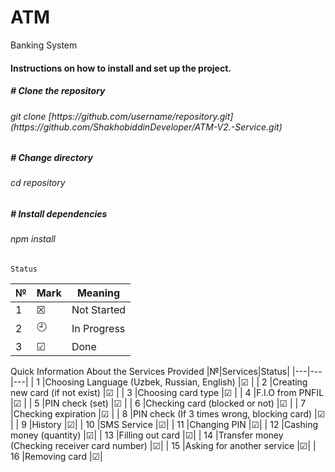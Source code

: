 # ATM
Banking System


<h4>Instructions on how to install and set up the project.</h4>

<h5># Clone the repository</h5>
<h6>git clone [https://github.com/username/repository.git](https://github.com/ShakhobiddinDeveloper/ATM-V2.-Service.git)</h6>

<h5># Change directory</h5>
<h6>cd repository</h6>

<h5># Install dependencies</h5>
<h6>npm install</h6>
    
    Status                                                   
|№|Mark|Meaning|                                           
|---|---|---|
|  1 | &#x2612;  | Not Started |
|  2 | :clock9:  | In Progress |
|  3 | &#x2611;  | Done |

   Quick Information About the Services Provided
|№|Services|Status|
|---|---|---|
|  1 |Choosing Language (Uzbek, Russian, English) |&#x2611; |
|  2 |Creating new card (if not exist) |&#x2611;  |
|  3 |Choosing card type |&#x2611;  |
|  4 |F.I.O from PNFIL |&#x2611;  |
|  5 |PIN check (set) |&#x2611; |
|  6 |Checking card (blocked or not) |&#x2611; |
|  7 |Checking expiration |&#x2611;  |
|  8 |PIN check (If 3 times wrong, blocking card) |&#x2611; |
|  9 |History |&#x2611;|
|  10 |SMS Service |&#x2611;|
|  11 |Changing PIN |&#x2611;|
|  12 |Cashing money (quantity) |&#x2611;|
|  13 |Filling out card |&#x2611;|
|  14 |Transfer money (Checking receiver card number) |&#x2611;|
|  15 |Asking for another service |&#x2611;|
|  16 |Removing card |&#x2611;|
